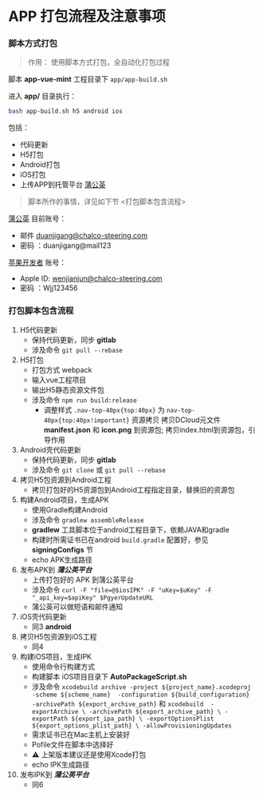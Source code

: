 APP 打包流程及注意事项
===

### 脚本方式打包

> 作用：  使用脚本方式打包，全自动化打包过程

脚本 **app-vue-mint** 工程目录下 `app/app-build.sh`

进入 __app/__ 目录执行：
```bash
bash app-build.sh h5 android ios
```

包括： 
- 代码更新
- H5打包
- Android打包
- iOS打包
- 上传APP到托管平台 [蒲公英](https://www.pgyer.com/)

> 脚本所作的事情，详见如下节 <打包脚本包含流程>

[蒲公英](https://www.pgyer.com/) 目前账号：
- 邮件 duanjigang@chalco-steering.com 
- 密码 ：duanjigang@mail123

[苹果开发者](https://developer.apple.com) 账号：
- Apple ID: wenjianjun@chalco-steering.com
- 密码 ：Wjj123456

### 打包脚本包含流程

1. H5代码更新
    - 保持代码更新，同步 **gitlab**
    - 涉及命令 `git pull --rebase`
1. H5打包
    - 打包方式 webpack
    - 输入vue工程项目
    - 输出H5静态资源文件包
    - 涉及命令 `npm run build:release`
      - 调整样式 
      `.nav-top-40px{top:40px}` 为 `nav-top-40px{top:40px!important}`
       资源拷贝
      拷贝DCloud元文件 __manifest.json__ 和 __icon.png__ 到资源包;
      拷贝index.html到资源包，引导作用
1. Android壳代码更新
    - 保持代码更新，同步 **gitlab**
    - 涉及命令 `git clone` 或 `git pull --rebase`
1. 拷贝H5包资源到Android工程
    - 拷贝打包好的H5资源包到Android工程指定目录，替换旧的资源包
1. 构建Android项目，生成APK
    - 使用Gradle构建Android
    - 涉及命令 `gradlew assembleRelease`
    - **gradlew** 工具脚本位于android工程目录下，依赖JAVA和gradle
    - 构建时所需证书已在android `build.gradle` 配置好，参见 **signingConfigs** 节
    - echo APK生成路径
1. 发布APK到 ___蒲公英平台___
    - 上传打包好的 APK 到蒲公英平台
    - 涉及命令 `curl -F "file=@$iosIPK" -F "uKey=$uKey" -F "_api_key=$apiKey" $PgyerUpdateURL`
    - 蒲公英可以做短语和邮件通知
1. iOS壳代码更新
    - 同3 __android__
1. 拷贝H5包资源到iOS工程
    - 同4
1. 构建iOS项目，生成IPK
    - 使用命令行构建方式
    - 构建脚本 iOS项目目录下 **AutoPackageScript.sh**
    - 涉及命令 
    `xcodebuild archive -project ${project_name}.xcodeproj 
                   -scheme ${scheme_name} 
                   -configuration ${build_configuration} 
                   -archivePath ${export_archive_path}`
    和
    `xcodebuild  -exportArchive \
            -archivePath ${export_archive_path} \
            -exportPath ${export_ipa_path} \
            -exportOptionsPlist ${export_options_plist_path} \
            -allowProvisioningUpdates`
    - 需求证书已在Mac主机上安装好
    - Pofile文件在脚本中选择好
    - ⚠️ 上架版本建议还是使用Xcode打包
    - echo IPK生成路径
1. 发布IPK到 ___蒲公英平台___
    - 同6
